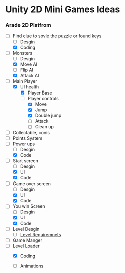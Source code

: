 
# Unity 2D Mini Games Ideas

### Arade 2D Platfrom
- [ ] Find clue to sovle the puzzle or found keys
	- [ ] Desgin 
	- [x] Coding
- [ ] Monsters
	- [ ] Desgin
	- [x] Move AI
	- [ ] Flip AI
	- [x] Attack AI 	
- [ ] Main Player 
	- [x] UI health
        - [x] Player Base
        - [ ] Player controls
        	- [x] Move
        	- [x] Jump
        	- [x] Double jump
        	- [ ] Attack 	
        	- [ ] Clean up
- [ ] Collectable, conis
- [ ] Points System
- [ ] Power ups
	- [ ] Desgin
	- [x] Code
- [ ] Start screen
   - [ ] Desgin
   - [x] UI
   - [x] Code
- [ ] Game over screen
   - [ ] Desgin
   - [x] UI
   - [x] Code
- [ ] You win Screen
   - [ ] Desgin
   - [x] UI
   - [x] Code
- [ ] Level Desgin
	- [ ] 	[Level Requiremnets](https://github.com/DangerousDaniel/Arcade2DCookingPlatformer/blob/Benjamin/levelDesignReq.md)
- [ ] Game Manger
- [ ] Level Loader
	- [x] Coding
	- [ ] Animations


	
	

	
	
	
